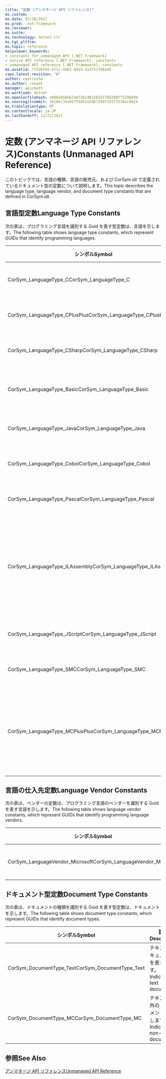 ```yaml
---
title: "定数 (アンマネージ API リファレンス)"
ms.custom: 
ms.date: 03/30/2017
ms.prod: .net-framework
ms.reviewer: 
ms.suite: 
ms.technology: dotnet-clr
ms.tgt_pltfrm: 
ms.topic: reference
helpviewer_keywords:
- constants for unmanaged API [.NET Framework]
- native API reference [.NET Framework], constants
- unmanaged API reference [.NET Framework], constants
ms.assetid: 77526f65-b71c-4483-9d19-3a3751fd8a45
caps.latest.revision: "8"
author: rpetrusha
ms.author: ronpet
manager: wpickett
ms.workload: dotnet
ms.openlocfilehash: e086e856bb7a872b14815825f78d208ff5296899
ms.sourcegitcommit: 16186c34a957fdd52e5db7294f291f7530ac9d24
ms.translationtype: MT
ms.contentlocale: ja-JP
ms.lasthandoff: 12/22/2017
---
```

# <a name="constants-unmanaged-api-reference"></a><span data-ttu-id="9c934-102">定数 (アンマネージ API リファレンス)</span><span class="sxs-lookup"><span data-stu-id="9c934-102">Constants (Unmanaged API Reference)</span></span>
<span data-ttu-id="9c934-103">このトピックでは、言語の種類、言語の販売元、および CorSym.idl で定義されているドキュメント型の定数について説明します。</span><span class="sxs-lookup"><span data-stu-id="9c934-103">This topic describes the language type, language vendor, and document type constants that are defined in CorSym.idl.</span></span>  
  
## <a name="language-type-constants"></a><span data-ttu-id="9c934-104">言語型定数</span><span class="sxs-lookup"><span data-stu-id="9c934-104">Language Type Constants</span></span>  
 <span data-ttu-id="9c934-105">次の表は、プログラミング言語を識別する Guid を表す型定数は、言語を示します。</span><span class="sxs-lookup"><span data-stu-id="9c934-105">The following table shows language type constants, which represent GUIDs that identify programming languages.</span></span>  
  
|<span data-ttu-id="9c934-106">シンボル</span><span class="sxs-lookup"><span data-stu-id="9c934-106">Symbol</span></span>|<span data-ttu-id="9c934-107">説明</span><span class="sxs-lookup"><span data-stu-id="9c934-107">Description</span></span>|  
|------------|-----------------|  
|<span data-ttu-id="9c934-108">CorSym_LanguageType_C</span><span class="sxs-lookup"><span data-stu-id="9c934-108">CorSym_LanguageType_C</span></span>|<span data-ttu-id="9c934-109">C 言語を示します。</span><span class="sxs-lookup"><span data-stu-id="9c934-109">Indicates the C language.</span></span>|  
|<span data-ttu-id="9c934-110">CorSym_LanguageType_CPlusPlus</span><span class="sxs-lookup"><span data-stu-id="9c934-110">CorSym_LanguageType_CPlusPlus</span></span>|<span data-ttu-id="9c934-111">C++ 言語を示します。</span><span class="sxs-lookup"><span data-stu-id="9c934-111">Indicates the C++ language.</span></span>|  
|<span data-ttu-id="9c934-112">CorSym_LanguageType_CSharp</span><span class="sxs-lookup"><span data-stu-id="9c934-112">CorSym_LanguageType_CSharp</span></span>|<span data-ttu-id="9c934-113">C# 言語を示します。</span><span class="sxs-lookup"><span data-stu-id="9c934-113">Indicates the C# language.</span></span>|  
|<span data-ttu-id="9c934-114">CorSym_LanguageType_Basic</span><span class="sxs-lookup"><span data-stu-id="9c934-114">CorSym_LanguageType_Basic</span></span>|<span data-ttu-id="9c934-115">基本的な言語を示します。</span><span class="sxs-lookup"><span data-stu-id="9c934-115">Indicates the Basic language.</span></span>|  
|<span data-ttu-id="9c934-116">CorSym_LanguageType_Java</span><span class="sxs-lookup"><span data-stu-id="9c934-116">CorSym_LanguageType_Java</span></span>|<span data-ttu-id="9c934-117">Java 言語を示します。</span><span class="sxs-lookup"><span data-stu-id="9c934-117">Indicates the Java language.</span></span>|  
|<span data-ttu-id="9c934-118">CorSym_LanguageType_Cobol</span><span class="sxs-lookup"><span data-stu-id="9c934-118">CorSym_LanguageType_Cobol</span></span>|<span data-ttu-id="9c934-119">COBOL 言語を示します。</span><span class="sxs-lookup"><span data-stu-id="9c934-119">Indicates the COBOL language.</span></span>|  
|<span data-ttu-id="9c934-120">CorSym_LanguageType_Pascal</span><span class="sxs-lookup"><span data-stu-id="9c934-120">CorSym_LanguageType_Pascal</span></span>|<span data-ttu-id="9c934-121">Pascal 言語を示します。</span><span class="sxs-lookup"><span data-stu-id="9c934-121">Indicates the Pascal language.</span></span>|  
|<span data-ttu-id="9c934-122">CorSym_LanguageType_ILAssembly</span><span class="sxs-lookup"><span data-stu-id="9c934-122">CorSym_LanguageType_ILAssembly</span></span>|<span data-ttu-id="9c934-123">Microsoft intermediate language (MSIL) のアセンブリのコードを示します。</span><span class="sxs-lookup"><span data-stu-id="9c934-123">Indicates the Microsoft intermediate language (MSIL) assembly code.</span></span>|  
|<span data-ttu-id="9c934-124">CorSym_LanguageType_JScript</span><span class="sxs-lookup"><span data-stu-id="9c934-124">CorSym_LanguageType_JScript</span></span>|<span data-ttu-id="9c934-125">JScript 言語を示します。</span><span class="sxs-lookup"><span data-stu-id="9c934-125">Indicates the JScript language.</span></span>|  
|<span data-ttu-id="9c934-126">CorSym_LanguageType_SMC</span><span class="sxs-lookup"><span data-stu-id="9c934-126">CorSym_LanguageType_SMC</span></span>|<span data-ttu-id="9c934-127">SMC 言語を示します。</span><span class="sxs-lookup"><span data-stu-id="9c934-127">Indicates the SMC language.</span></span>|  
|<span data-ttu-id="9c934-128">CorSym_LanguageType_MCPlusPlus</span><span class="sxs-lookup"><span data-stu-id="9c934-128">CorSym_LanguageType_MCPlusPlus</span></span>|<span data-ttu-id="9c934-129">C++ 言語の .NET Framework を有効になっていることを示します。</span><span class="sxs-lookup"><span data-stu-id="9c934-129">Indicates the C++ language enabled for the .NET Framework.</span></span>|  
  
## <a name="language-vendor-constants"></a><span data-ttu-id="9c934-130">言語の仕入先定数</span><span class="sxs-lookup"><span data-stu-id="9c934-130">Language Vendor Constants</span></span>  
 <span data-ttu-id="9c934-131">次の表は、ベンダーの定数は、プログラミング言語のベンダーを識別する Guid を表す言語を示します。</span><span class="sxs-lookup"><span data-stu-id="9c934-131">The following table shows language vendor constants, which represent GUIDs that identify programming language vendors.</span></span>  
  
|<span data-ttu-id="9c934-132">シンボル</span><span class="sxs-lookup"><span data-stu-id="9c934-132">Symbol</span></span>|<span data-ttu-id="9c934-133">説明</span><span class="sxs-lookup"><span data-stu-id="9c934-133">Description</span></span>|  
|------------|-----------------|  
|<span data-ttu-id="9c934-134">CorSym_LanguageVendor_Microsoft</span><span class="sxs-lookup"><span data-stu-id="9c934-134">CorSym_LanguageVendor_Microsoft</span></span>|<span data-ttu-id="9c934-135">Microsoft を示します。</span><span class="sxs-lookup"><span data-stu-id="9c934-135">Indicates Microsoft.</span></span>|  
  
## <a name="document-type-constants"></a><span data-ttu-id="9c934-136">ドキュメント型定数</span><span class="sxs-lookup"><span data-stu-id="9c934-136">Document Type Constants</span></span>  
 <span data-ttu-id="9c934-137">次の表は、ドキュメントの種類を識別する Guid を表す型定数は、ドキュメントを示します。</span><span class="sxs-lookup"><span data-stu-id="9c934-137">The following table shows document type constants, which represent GUIDs that identify document types.</span></span>  
  
|<span data-ttu-id="9c934-138">シンボル</span><span class="sxs-lookup"><span data-stu-id="9c934-138">Symbol</span></span>|<span data-ttu-id="9c934-139">説明</span><span class="sxs-lookup"><span data-stu-id="9c934-139">Description</span></span>|  
|------------|-----------------|  
|<span data-ttu-id="9c934-140">CorSym_DocumentType_Text</span><span class="sxs-lookup"><span data-stu-id="9c934-140">CorSym_DocumentType_Text</span></span>|<span data-ttu-id="9c934-141">テキスト ドキュメントを表します。</span><span class="sxs-lookup"><span data-stu-id="9c934-141">Indicates a text document.</span></span>|  
|<span data-ttu-id="9c934-142">CorSym_DocumentType_MC</span><span class="sxs-lookup"><span data-stu-id="9c934-142">CorSym_DocumentType_MC</span></span>|<span data-ttu-id="9c934-143">テキスト以外のドキュメントを表します。</span><span class="sxs-lookup"><span data-stu-id="9c934-143">Indicates a non-text document.</span></span>|  
  
## <a name="see-also"></a><span data-ttu-id="9c934-144">参照</span><span class="sxs-lookup"><span data-stu-id="9c934-144">See Also</span></span>  
 [<span data-ttu-id="9c934-145">アンマネージ API リファレンス</span><span class="sxs-lookup"><span data-stu-id="9c934-145">Unmanaged API Reference</span></span>](../../../docs/framework/unmanaged-api/index.md)
